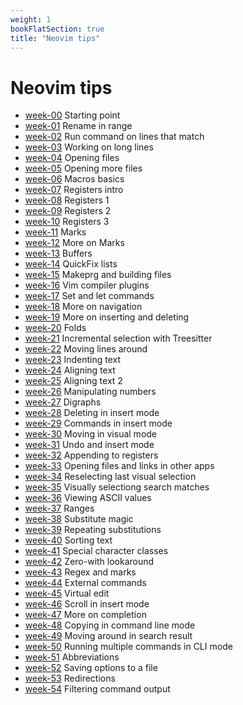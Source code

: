 ```yaml
---
weight: 1
bookFlatSection: true
title: "Neovim tips"
---
```


# Neovim tips

 - [week-00](./week-00) Starting point
 - [week-01](./week-01) Rename in range
 - [week-02](./week-02) Run command on lines that match
 - [week-03](./week-03) Working on long lines
 - [week-04](./week-04) Opening files
 - [week-05](./week-05) Opening more files
 - [week-06](./week-06) Macros basics
 - [week-07](./week-07) Registers intro
 - [week-08](./week-08) Registers 1
 - [week-09](./week-09) Registers 2
 - [week-10](./week-10) Registers 3
 - [week-11](./week-11) Marks
 - [week-12](./week-12) More on Marks
 - [week-13](./week-13) Buffers
 - [week-14](./week-14) QuickFix lists
 - [week-15](./week-15) Makeprg and building files
 - [week-16](./week-16) Vim compiler plugins
 - [week-17](./week-17) Set and let commands
 - [week-18](./week-18) More on navigation
 - [week-19](./week-19) More on inserting and deleting
 - [week-20](./week-20) Folds
 - [week-21](./week-21) Incremental selection with Treesitter
 - [week-22](./week-22) Moving lines around
 - [week-23](./week-23) Indenting text
 - [week-24](./week-24) Aligning text
 - [week-25](./week-25) Aligning text 2
 - [week-26](./week-26) Manipulating numbers
 - [week-27](./week-27) Digraphs
 - [week-28](./week-28) Deleting in insert mode
 - [week-29](./week-29) Commands in insert mode
 - [week-30](./week-30) Moving in visual mode
 - [week-31](./week-31) Undo and insert mode
 - [week-32](./week-32) Appending to registers
 - [week-33](./week-33) Opening files and links in other apps
 - [week-34](./week-34) Reselecting last visual selection
 - [week-35](./week-35) Visually selectiong search matches
 - [week-36](./week-36) Viewing ASCII values
 - [week-37](./week-37) Ranges
 - [week-38](./week-38) Substitute magic
 - [week-39](./week-39) Repeating substitutions
 - [week-40](./week-40) Sorting text
 - [week-41](./week-41) Special character classes
 - [week-42](./week-42) Zero-with lookaround
 - [week-43](./week-43) Regex and marks
 - [week-44](./week-44) External commands
 - [week-45](./week-45) Virtual edit
 - [week-46](./week-46) Scroll in insert mode
 - [week-47](./week-47) More on completion
 - [week-48](./week-48) Copying in command line mode
 - [week-49](./week-49) Moving around in search result
 - [week-50](./week-50) Running multiple commands in CLI mode
 - [week-51](./week-51) Abbreviations
 - [week-52](./week-52) Saving options to a file
 - [week-53](./week-53) Redirections
 - [week-54](./week-54) Filtering command output
